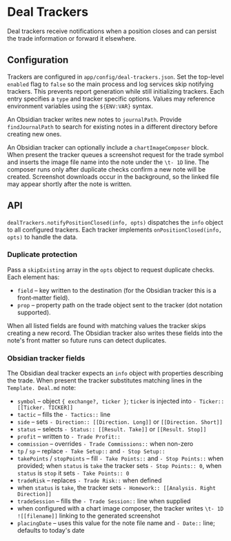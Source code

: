 # Deal Trackers

Deal trackers receive notifications when a position closes and can persist the trade information or forward it elsewhere.

## Configuration

Trackers are configured in `app/config/deal-trackers.json`. Set the top-level `enabled` flag to `false` so the main process and log services skip notifying trackers. This prevents report generation while still initializing trackers. Each entry specifies a `type` and tracker specific options. Values may reference environment variables using the `${ENV:VAR}` syntax.

An Obsidian tracker writes new notes to `journalPath`. Provide `findJournalPath` to search for existing notes in a different directory before creating new ones.

An Obsidian tracker can optionally include a `chartImageComposer` block. When
present the tracker queues a screenshot request for the trade symbol and
inserts the image file name into the note under the `\t- 1D` line. The composer
runs only after duplicate checks confirm a new note will be created. Screenshot
downloads occur in the background, so the linked file may appear shortly after
the note is written.

## API

`dealTrackers.notifyPositionClosed(info, opts)` dispatches the `info` object to all configured trackers. Each tracker implements `onPositionClosed(info, opts)` to handle the data.

### Duplicate protection

Pass a `skipExisting` array in the `opts` object to request duplicate checks. Each element has:

- `field` – key written to the destination (for the Obsidian tracker this is a front‑matter field).
- `prop` – property path on the trade object sent to the tracker (dot notation supported).

When all listed fields are found with matching values the tracker skips creating a new record. The Obsidian tracker also writes these fields into the note's front matter so future runs can detect duplicates.

### Obsidian tracker fields

The Obsidian deal tracker expects an `info` object with properties describing the trade. When present the tracker substitutes matching lines in the `Template. Deal.md` note:

- `symbol` – object `{ exchange?, ticker }`; `ticker` is injected into `- Ticker:: [[Ticker. TICKER]]`
- `tactic` – fills the `- Tactics::` line
- `side` – sets `- Direction:: [[Direction. Long]]` or `[[Direction. Short]]`
- `status` – selects `- Status:: [[Result. Take]]` or `[[Result. Stop]]`
- `profit` – written to `- Trade Profit::`
- `commission` – overrides `- Trade Commissions::` when non-zero
- `tp` / `sp` – replace `- Take Setup::` and `- Stop Setup::`
- `takePoints` / `stopPoints` – fill `- Take Points::` and `- Stop Points::` when provided; when `status` is `take` the tracker sets `- Stop Points:: 0`, when `status` is `stop` it sets `- Take Points:: 0`
- `tradeRisk` – replaces `- Trade Risk::` when defined
- when `status` is `take`, the tracker sets `- Homework:: [[Analysis. Right Direction]]`
- `tradeSession` – fills the `- Trade Session::` line when supplied
- when configured with a chart image composer, the tracker writes
  `\t- 1D ![[filename]]` linking to the generated screenshot
- `placingDate` – uses this value for the note file name and `- Date::` line; defaults to today's date
